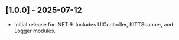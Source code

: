 ## [1.0.0] - 2025-07-12
- Initial release for .NET 9. Includes UIController, KITTScanner, and Logger modules.
